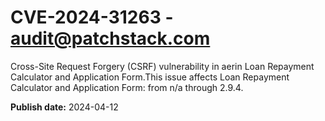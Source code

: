 # CVE-2024-31263 - audit@patchstack.com

Cross-Site Request Forgery (CSRF) vulnerability in aerin Loan Repayment Calculator and Application Form.This issue affects Loan Repayment Calculator and Application Form: from n/a through 2.9.4.



**Publish date:** 2024-04-12
